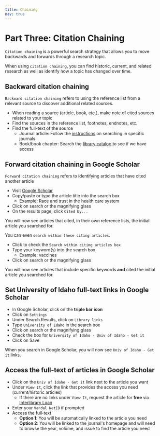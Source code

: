 ```yaml
---
title: Chaining
nav: true
---
```

# Part Three: Citation Chaining

`Citation chaining` is a powerful search strategy that allows you to move backwards and forwards through a research topic.

When using `citation chaining`, you can find historic, current, and related research as well as identify how a topic has changed over time.

## Backward citation chaining

`Backward citation chaining` refers to using the reference list from a relevant source to discover additional related sources.
* When reading a source (article, book, etc.), make note of cited sources related to your topic
* Find the sources in the reference list, footnotes, endnotes, etc.
* Find the full-text of the source
  * Journal article: Follow the <a href="https://jylisadoney.github.io/soc/1-journals.html" target="_blank">instructions</a> on searching in specific journals
  * Book/book chapter: Search the <a href ="https://www.lib.uidaho.edu/?_ga=2.8463987.734477797.1519142255-1596890762.1509730084" target="_blank">library catalog </a>to see if we have access

## Forward citation chaining in Google Scholar
`Forward citation chaining` refers to identifying articles that have cited another article
* Visit <a href ="https://scholar.google.com/" target="_blank">Google Scholar</a>
* Copy/paste or type the article title into the search box
  * Example: Race and trust in the health care system
* Click on search or the magnifying glass
* On the results page, click `Cited by...`

You will now see articles that cited, in their own reference lists, the initial article you searched for. 

You can even `search within these citing articles`.
* Click to check the `Search within citing articles box`
* Type your keyword(s) into the search box
  * Example: vaccines
* Click on search or the magnifying glass

You will now see articles that include specific keywords **and** cited the initial article you searched for.

## Set University of Idaho full-text links in Google Scholar
* In Google Scholar, click on the **triple bar icon**
* Click on `Settings`
* Under Search Results, click on `Library links`
* Type `University of Idaho` in the search box
* Click on search or the magnifying glass
* Check the box for `University of Idaho - Univ of Idaho - Get it`
* Click on Save

When you search in Google Scholar, you will now see `Univ of Idaho - Get it` links.

## Access the full-text of articles in Google Scholar
* Click on the `Univ of Idaho - Get it` link next to the article you want
* Under `View It`, click the link that provides the access you need (current/historic articles)
  * If there are no links under `View It`, request the article for **free** via <a href ="https://www.lib.uidaho.edu/services/ill/" target="_blank">Interlibrary Loan</a>
* Enter your `Vandal NetID` if prompted
* Access the full-text
  * **Option 1**: You will be automatically linked to the article you need
  * **Option 2**: You will be linked to the journal's homepage and will need to browse the year, volume, and issue to find the article you need
